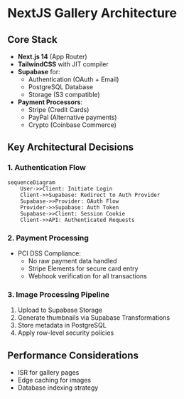 # NextJS Gallery Architecture

## Core Stack
- **Next.js 14** (App Router)
- **TailwindCSS** with JIT compiler
- **Supabase** for:
  - Authentication (OAuth + Email)
  - PostgreSQL Database
  - Storage (S3 compatible)
- **Payment Processors**:
  - Stripe (Credit Cards)
  - PayPal (Alternative payments)
  - Crypto (Coinbase Commerce)

## Key Architectural Decisions

### 1. Authentication Flow
```mermaid
sequenceDiagram
    User->>Client: Initiate Login
    Client->>Supabase: Redirect to Auth Provider
    Supabase->>Provider: OAuth Flow
    Provider->>Supabase: Auth Token
    Supabase->>Client: Session Cookie
    Client->>API: Authenticated Requests
```

### 2. Payment Processing
- PCI DSS Compliance:
  - No raw payment data handled
  - Stripe Elements for secure card entry
  - Webhook verification for all transactions

### 3. Image Processing Pipeline
1. Upload to Supabase Storage
2. Generate thumbnails via Supabase Transformations
3. Store metadata in PostgreSQL
4. Apply row-level security policies

## Performance Considerations
- ISR for gallery pages
- Edge caching for images
- Database indexing strategy
